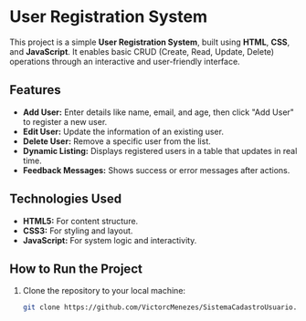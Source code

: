 # User Registration System

This project is a simple **User Registration System**, built using **HTML**, **CSS**, and **JavaScript**. It enables basic CRUD (Create, Read, Update, Delete) operations through an interactive and user-friendly interface.

## Features
- **Add User:** Enter details like name, email, and age, then click "Add User" to register a new user.
- **Edit User:** Update the information of an existing user.
- **Delete User:** Remove a specific user from the list.
- **Dynamic Listing:** Displays registered users in a table that updates in real time.
- **Feedback Messages:** Shows success or error messages after actions.

## Technologies Used
- **HTML5:** For content structure.
- **CSS3:** For styling and layout.
- **JavaScript:** For system logic and interactivity.

## How to Run the Project
1. Clone the repository to your local machine:
   ```bash
   git clone https://github.com/VictorcMenezes/SistemaCadastroUsuario.git

